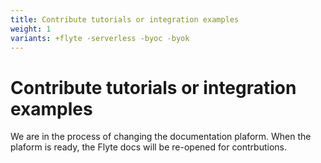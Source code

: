 ```yaml
---
title: Contribute tutorials or integration examples
weight: 1
variants: +flyte -serverless -byoc -byok
---
```


# Contribute tutorials or integration examples

We are in the process of changing the documentation plaform.
When the plaform is ready, the Flyte docs will be re-opened for contrbutions.

